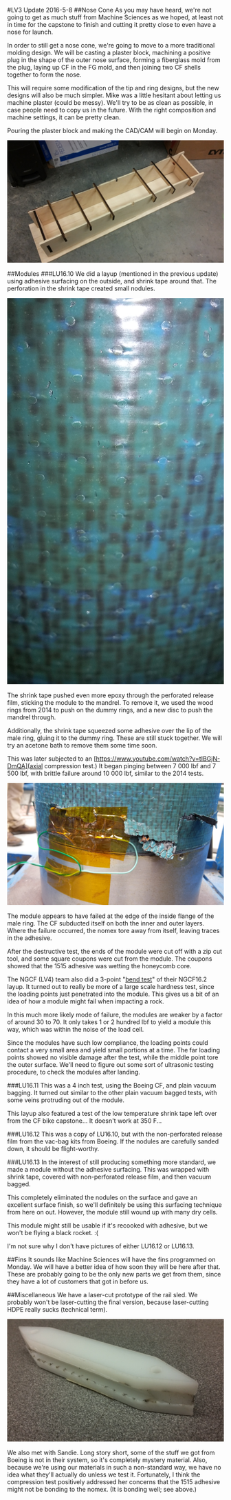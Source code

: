 #LV3 Update 2016-5-8
##Nose Cone
As you may have heard, we're not going to get as much stuff from Machine Sciences as we hoped, at least not in time for the capstone to finish and cutting it pretty close to even have a nose for launch. 

In order to still get a nose cone, we're going to move to a more traditional molding design. We will be casting a plaster block, machining a positive plug in the shape of the outer nose surface, forming a fiberglass mold from the plug, laying up CF in the FG mold, and then joining two CF shells together to form the nose. 

This will require some modification of the tip and ring designs, but the new designs will also be much simpler. Mike was a little hesitant about letting us machine plaster (could be messy). We'll try to be as clean as possible, in case people need to copy us in the future. With the right composition and machine settings, it can be pretty clean. 

Pouring the plaster block and making the CAD/CAM will begin on Monday.

![the box for casting the block of plaster that we will use to make the nose cone positive](../img/plasterBox.jpg)

##Modules
###LU16.10
We did a layup (mentioned in the previous update) using adhesive surfacing on the outside, and shrink tape around that. The perforation in the shrink tape created small nodules. 

![close-up of LU16.10](../img/LU16.10close.jpg)

The shrink tape pushed even more epoxy through the perforated release film, sticking the module to the mandrel. To remove it, we used the wood rings from 2014 to push on the dummy rings, and a new disc to push the mandrel through. 

Additionally, the shrink tape squeezed some adhesive over the lip of the male ring, gluing it to the dummy ring. These are still stuck together. We will try an acetone bath to remove them some time soon. 

This was later subjected to an [https://www.youtube.com/watch?v=tIBGjN-DmQA](axial compression test.) It began pinging between 7 000 lbf and 7 500 lbf, with brittle failure around 10 000 lbf, similar to the 2014 tests. 

![failure of LU16.10 in axial compression](../img/LU16.10crush.jpg)

The module appears to have failed at the edge of the inside flange of the male ring. The CF subducted itself on both the inner and outer layers. Where the failure occurred, the nomex tore away from itself, leaving traces in the adhesive. 

After the destructive test, the ends of the module were cut off with a zip cut tool, and some square coupons were cut from the module. The coupons showed that the 1515 adhesive was wetting the honeycomb core. 

The NGCF (LV4) team also did a 3-point "[bend test](https://www.youtube.com/watch?v=YhxZ_cO8BpQ)" of their NGCF16.2 layup. It turned out to really be more of a large scale hardness test, since the loading points just penetrated into the module. This gives us a bit of an idea of how a module might fail when impacting a rock. 

In this much more likely mode of failure, the modules are weaker by a factor of around 30 to 70. It only takes 1 or 2 hundred lbf to yield a module this way, which was within the noise of the load cell. 

Since the modules have such low compliance, the loading points could contact a very small area and yield small portions at a time. The far loading points showed no visible damage after the test, while the middle point tore the outer surface. We'll need to figure out some sort of ultrasonic testing procedure, to check the modules after landing. 

###LU16.11
This was a 4 inch test, using the Boeing CF, and plain vacuum bagging. It turned out similar to the other plain vacuum bagged tests, with some veins protruding out of the module.

This layup also featured a test of the low temperature shrink tape left over from the CF bike capstone... It doesn't work at 350 F...

###LU16.12
This was a copy of LU16.10, but with the non-perforated release film from the vac-bag kits from Boeing. If the nodules are carefully sanded down, it should be flight-worthy.

###LU16.13
In the interest of still producing something more standard, we made a module without the adhesive surfacing. This was wrapped with shrink tape, covered with non-perforated release film, and then vacuum bagged.

This completely eliminated the nodules on the surface and gave an excellent surface finish, so we'll definitely be using this surfacing technique from here on out. However, the module still wound up with many dry cells. 

This module might still be usable if it's recooked with adhesive, but we won't be flying a black rocket. :(

I'm not sure why I don't have pictures of either LU16.12 or LU16.13. 

##Fins
It sounds like Machine Sciences will have the fins programmed on Monday. We will have a better idea of how soon they will be here after that. These are probably going to be the only new parts we get from them, since they have a lot of customers that got in before us. 

##Miscellaneous
We have a laser-cut prototype of the rail sled. We probably won't be laser-cutting the final version, because laser-cutting HDPE really sucks (technical term). 

![laser-cut prototype of the rail sled](../img/railSledProto.jpg)

We also met with Sandie. Long story short, some of the stuff we got from Boeing is not in their system, so it's completely mystery material. Also, because we're using our materials in such a non-standard way, we have no idea what they'll actually do unless we test it. Fortunately, I think the compression test positively addressed her concerns that the 1515 adhesive might not be bonding to the nomex. (It is bonding well; see above.)

